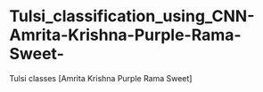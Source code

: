 # Tulsi_classification_using_CNN-Amrita-Krishna-Purple-Rama-Sweet-
Tulsi classes [Amrita Krishna Purple Rama Sweet]
